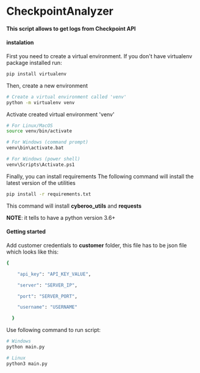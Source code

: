# CheckpointAnalyzer

#### This script allows to get logs from Сheckpoint API

#### instalation

First you need to create a virtual environment. If you don't have virtualenv package installed run:

```bash
pip install virtualenv
```

Then, create a new environment

```bash
# Create a virtual environment called 'venv'
python -m virtualenv venv
```

Activate created virtual environment 'venv'

```bash
# For Linux/MacOS
source venv/bin/activate

# For Windows (command prompt)
venv\bin\activate.bat

# For Windows (power shell)
venv\Scripts\Activate.ps1
```

Finally, you can install requirements
The following command will install the latest version of the utilities

```bash
pip install -r requirements.txt
```
This command will install **cyberoo_utils** and **requests**

**NOTE**: it tells to have a python version 3.6+

#### Getting started

Add customer credentials to **customer** folder, this file has to be json file which looks like this:

```bash
{

    "api_key": "API_KEY_VALUE",

    "server": "SERVER_IP",

    "port": "SERVER_PORT",

    "username": "USERNAME"

  }
```


Use following command to run script:

```bash
# Windows
python main.py

# Linux
python3 main.py
```
